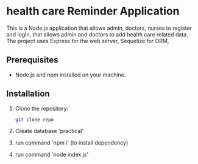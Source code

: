 # health care Reminder Application

This is a Node.js application that allows admin, doctors, nurses to register and login, that allows admin and doctors to add health care related data. The project uses Express for the web server, Sequelize for ORM,

## Prerequisites

- Node.js and npm installed on your machine.

## Installation

1. Clone the repository:

   ```bash
   git clone repo
   ```

2. Create database 'practical'

3. run command 'npm i' (to install dependency)

4. run command 'node index.js'
